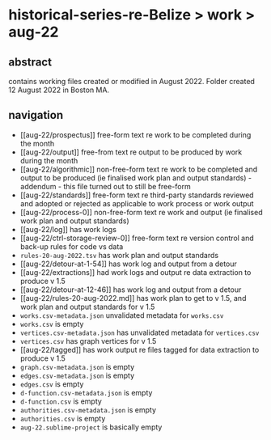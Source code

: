 # historical-series-re-Belize > work > aug-22

## abstract

contains working files created or modified in August 2022. Folder created 12 August 2022 in Boston MA.

## navigation

- [[aug-22/prospectus]] free-form text re work to be completed during the month
- [[aug-22/output]] free-from text re output to be produced by work during the month
- [[aug-22/algorithmic]] non-free-form text re work to be completed and output to be produced (ie finalised work plan and output standards) - addendum - this file turned out to still be free-form
- [[aug-22/standards]] free-form text re third-party standards reviewed and adopted or rejected as applicable to work process or work output
- [[aug-22/process-0]] non-free-form text re work and output (ie finalised work plan and output standards)
- [[aug-22/log]] has work logs
- [[aug-22/ctrl-storage-review-0]] free-form text re version control and back-up rules for code vs data
- `rules-20-aug-2022.tsv` has work plan and output standards
- [[aug-22/detour-at-1-54]] has work log and output from a detour
- [[aug-22/extractions]] had work logs and output re data extraction to produce v 1.5
- [[aug-22/detour-at-12-46]] has work log and output from a detour
- [[aug-22/rules-20-aug-2022.md]] has work plan to get to v 1.5, and work plan and output standards for v 1.5
- `works.csv-metadata.json` unvalidated metadata for `works.csv`
- `works.csv` is empty
- `vertices.csv-metadata.json` has unvalidated metadata for `vertices.csv`
- `vertices.csv` has graph vertices for v 1.5
- [[aug-22/tagged]] has work output re files tagged for data extraction to produce v 1.5
- `graph.csv-metadata.json` is empty
- `edges.csv-metadata.json` is empty
- `edges.csv` is empty
- `d-function.csv-metadata.json` is empty
- `d-function.csv` is empty
- `authorities.csv-metadata.json` is empty
- `authorities.csv` is empty
- `aug-22.sublime-project` is basically empty
